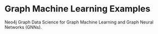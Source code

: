 # Graph Machine Learning Examples
Neo4j Graph Data Science for Graph Machine Learning and Graph Neural Networks (GNNs).
